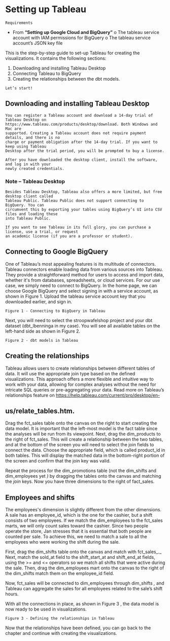 # Setting up Tableau

```
Requirements
```
- From **“Setting up Google Cloud and BigQuery”**
    o The tableau service account with IAM permissions for BigQuery
    o The tableau service account’s JSON key file

This is the step-by-step guide to set-up Tableau for creating the visualizations. It contains the
following sections:

1. Downloading and installing Tableau Desktop
2. Connecting Tableau to BigQuery
3. Creating the relationships between the dbt models.

```
Let’s start!
```
## Downloading and installing Tableau Desktop

```
You can register a Tableau account and download a 14-day trial of Tableau Desktop on
https://www.tableau.com/products/desktop/download. Both Windows and Mac are
supported. Creating a Tableau account does not require payment details, and there is no
charge or payment obligation after the 14-day trial. If you want to keep using Tableau
Desktop after the trial period, you will be prompted to buy a license.
```
```
After you have downloaded the desktop client, install the software, and log in with your
newly created credentials.
```
### Note – Tableau Desktop

```
Besides Tableau Desktop, Tableau also offers a more limited, but free desktop client called
Tableau Public. Tableau Public does not support connecting to BigQuery. You can
circumvent this by exporting your tables using BigQuery’s UI into CSV files and loading these
into Tableau Public.
```
```
If you want to see Tableau in its full glory, you can purchase a license, use a trial, or request
an academic license (if you are a professor or student).
```

## Connecting to Google BigQuery

One of Tableau’s most appealing features is its multitude of connectors. Tableau connectors
enable loading data from various sources into Tableau. They provide a straightforward
method for users to access and import data, whether it's from databases, spreadsheets, or
cloud services. For our use case, we simply need to connect to BigQuery. In the home page,
we can choose Google BigQuery and select signing in with a service account, as
shown in Figure 1. Upload the tableau service account key that you downloaded earlier,
and sign in.

```
Figure 1 - Connecting to BigQuery in Tableau
```
Next, you will need to select the stroopwafelshop project and your dbt dataset
(dbt_lbenninga in my case). You will see all available tables on the left-hand side as shown
in Figure 2.


```
Figure 2 - dbt models in Tableau
```
## Creating the relationships

Tableau allows users to create relationships between different tables of data. It will use the
appropriate join type based on the defined visualizations. This approach offers a more
flexible and intuitive way to work with your data, allowing for complex analyses without the
need for intricate SQL queries or pre-aggregating your data. Read more on Tableau’s
relationships feature on https://help.tableau.com/current/pro/desktop/en-

## us/relate_tables.htm.

Drag the fct_sales table onto the canvas on the right to start creating the data model. It
is important that the left-most model is the fact table since the analyses will be run from its
viewpoint. Next, drag the dim_products to the right of fct_sales. This will create a
relationship between the two tables, and at the bottom of the screen you will need to
select the join fields to connect the data. Choose the appropriate field, which is called
product_id in both tables. This will display the matched data in the bottom-right portion
of the screen and confirm that the join key was valid.

Repeat the process for the dim_promotions table (not the dim_shifts and
dim_employees yet _)_ by dragging the tables onto the canvas and matching the _join_ keys.
Now you have three dimensions to the right of fact_sales.


## Employees and shifts

The employees's dimension is slightly different from the other dimensions. A sale has an
employee_id, which is the one for the cashier, but a shift consists of two employees. If
we match the dim_employees to the fct_sales marts, we will only count sales
toward the cashier. Since two people operate the store, Jan stresses that it is essential that
both people are counted per sale. To achieve this, we need to match a sale to all the
employees who were working the shift during the sale.

First, drag the dim_shifts table onto the canvas and match with fct_sales_._ Next,
match the sold_at field to the shift_start_at and shift_end_at fields, using
the >= and <= operators so we match all shifts that were active during the sale. Then, drag
the dim_employees mart onto the canvas to the right of the dim_shifts match them
on the employee_id field.

Now, fct_sales will be connected to dim_employees through dim_shifts _,_ and
Tableau can aggregate the sales for all employees related to the sale’s shift hours.

With all the connections in place, as shown in Figure 3 , the data model is now ready to be
used in visualizations.

```
Figure 3 - Defining the relationships in Tableau
```

Now that the relationships have been defined, you can go back to the chapter and continue
with creating the visualizations.


